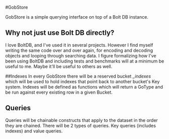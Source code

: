 #GobStore

GobStore is a simple querying interface on top of a Bolt DB instance.

## Why not just use Bolt DB directly?
I love BoltDB, and I've used it in several projects.  However I find myself writing the same code over and over again,
for encoding and decoding objects and looping through searching data.  I figure formalizing how I've been using BoltDB 
and including tests and benchmarks will at a minimum be useful to me.  Maybe it'll be useful to others as well.

##Indexes
In every GobStore there will be a reserved bucket *_indexes* which will be used to hold indexes that point back to another
bucket's Key system.  Indexes will be defined as functions which will return a GoType and be run against every existing 
row in a given Bucket.


## Queries
Queries will be chainable constructs that apply to the dataset in the order they are chained.  There will be 2 types of
queries.  Key queries (includes indexes) and value queries. 

